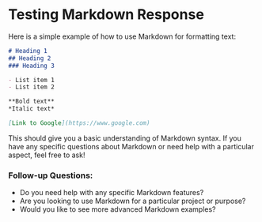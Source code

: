 # Testing Markdown Response

Here is a simple example of how to use Markdown for formatting text:

```markdown
# Heading 1
## Heading 2
### Heading 3

- List item 1
- List item 2

**Bold text**
*Italic text*

[Link to Google](https://www.google.com)
```

This should give you a basic understanding of Markdown syntax. If you have any specific questions about Markdown or need help with a particular aspect, feel free to ask!

### Follow-up Questions:
- Do you need help with any specific Markdown features?
- Are you looking to use Markdown for a particular project or purpose?
- Would you like to see more advanced Markdown examples?

